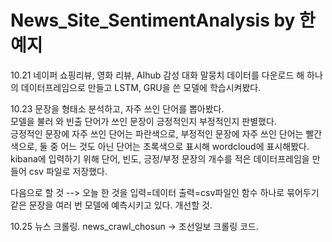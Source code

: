 # News_Site_SentimentAnalysis by 한예지

10.21 네이퍼 쇼핑리뷰, 영화 리뷰, AIhub 감성 대화 말뭉치 데이터를 다운로드 해 하나의 데이터프레임으로 만들고 LSTM, GRU을 쓴 모델에 학습시켜봤다.  

10.23 문장을 형태소 분석하고, 자주 쓰인 단어를 뽑아봤다.  
모델을 불러 와 빈출 단어가 쓰인 문장이 긍정적인지 부정적인지 판별했다.  
긍정적인 문장에 자주 쓰인 단어는 파란색으로, 부정적인 문장에 자주 쓰인 단어는 빨간색으로, 둘 중 어느 것도 아닌 단어는 초록색으로 표시해 wordcloud에 표시해봤다.  
kibana에 입력하기 위해 단어, 빈도, 긍정/부정 문장의 개수를 적은 데이터프레임을 만들어 csv 파일로 저장했다.  

다음으로 할 것 --> 오늘 한 것을 입력=데이터 출력=csv파일인 함수 하나로 묶어두기  
같은 문장을 여러 번 모델에 예측시키고 있다. 개선할 것.


10.25 뉴스 크롤링.
news_crawl_chosun -> 조선일보 크롤링 코드.

